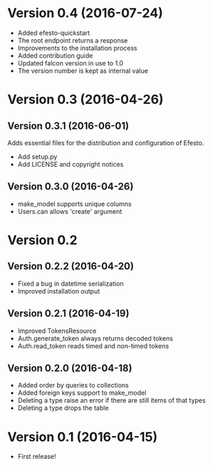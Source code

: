 # Version 0.4 (2016-07-24)

* Added efesto-quickstart
* The root endpoint returns a response
* Improvements to the installation process
* Added contribution guide
* Updated falcon version in use to 1.0
* The version number is kept as internal value

# Version 0.3 (2016-04-26)

## Version 0.3.1 (2016-06-01)
Adds essential files for the distribution and configuration of Efesto.
* Add setup.py
* Add LICENSE and copyright notices

## Version 0.3.0 (2016-04-26)
* make_model supports unique columns
* Users.can allows 'create' argument

# Version 0.2

## Version 0.2.2 (2016-04-20)

* Fixed a bug in datetime serialization
* Improved installation output

## Version 0.2.1 (2016-04-19)

* Improved TokensResource
* Auth.generate_token always returns decoded tokens
* Auth.read_token reads timed and non-timed tokens

## Version 0.2.0 (2016-04-18)

* Added order by queries to collections
* Added foreign keys support to make_model
* Deleting a type raise an error if there are still items of that types
* Deleting a type drops the table

# Version 0.1 (2016-04-15)

* First release!
